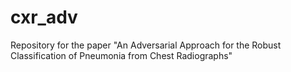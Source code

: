 # cxr_adv
Repository for the paper "An Adversarial Approach for the Robust Classification of Pneumonia from Chest Radiographs"
